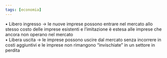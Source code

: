 ```yaml
---
tags: [economia]
---
```

• Libero ingresso -> le nuove imprese possono entrare nel mercato allo stesso costo delle imprese esistenti e l’imitazione è estesa alle imprese che ancora non operano nel mercato  
• Libera uscita -> le imprese possono uscire dal mercato senza incorrere in costi aggiuntivi e le imprese non rimangono “invischiate” in un settore in perdita